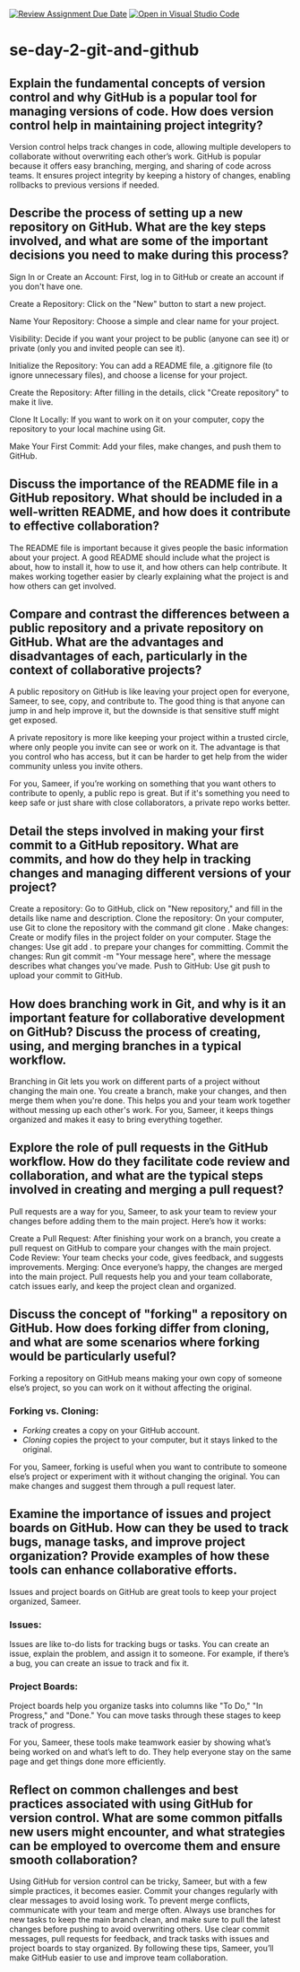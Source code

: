 [![Review Assignment Due Date](https://classroom.github.com/assets/deadline-readme-button-22041afd0340ce965d47ae6ef1cefeee28c7c493a6346c4f15d667ab976d596c.svg)](https://classroom.github.com/a/8wgCKhpZ)
[![Open in Visual Studio Code](https://classroom.github.com/assets/open-in-vscode-2e0aaae1b6195c2367325f4f02e2d04e9abb55f0b24a779b69b11b9e10269abc.svg)](https://classroom.github.com/online_ide?assignment_repo_id=18474054&assignment_repo_type=AssignmentRepo)
# se-day-2-git-and-github
## Explain the fundamental concepts of version control and why GitHub is a popular tool for managing versions of code. How does version control help in maintaining project integrity? 
Version control helps track changes in code, allowing multiple developers to collaborate without overwriting each other’s work. GitHub is popular because it offers easy branching, merging, and sharing of code across teams. It ensures project integrity by keeping a history of changes, enabling rollbacks to previous versions if needed.


## Describe the process of setting up a new repository on GitHub. What are the key steps involved, and what are some of the important decisions you need to make during this process?
Sign In or Create an Account: First, log in to GitHub or create an account if you don't have one.

Create a Repository: Click on the "New" button to start a new project.

Name Your Repository: Choose a simple and clear name for your project.

Visibility: Decide if you want your project to be public (anyone can see it) or private (only you and invited people can see it).

Initialize the Repository: You can add a README file, a .gitignore file (to ignore unnecessary files), and choose a license for your project.

Create the Repository: After filling in the details, click "Create repository" to make it live.

Clone It Locally: If you want to work on it on your computer, copy the repository to your local machine using Git.

Make Your First Commit: Add your files, make changes, and push them to GitHub.

## Discuss the importance of the README file in a GitHub repository. What should be included in a well-written README, and how does it contribute to effective collaboration?
The README file is important because it gives people the basic information about your project. A good README should include what the project is about, how to install it, how to use it, and how others can help contribute. It makes working together easier by clearly explaining what the project is and how others can get involved.
## Compare and contrast the differences between a public repository and a private repository on GitHub. What are the advantages and disadvantages of each, particularly in the context of collaborative projects?
A public repository on GitHub is like leaving your project open for everyone, Sameer, to see, copy, and contribute to. The good thing is that anyone can jump in and help improve it, but the downside is that sensitive stuff might get exposed.

A private repository is more like keeping your project within a trusted circle, where only people you invite can see or work on it. The advantage is that you control who has access, but it can be harder to get help from the wider community unless you invite others.

For you, Sameer, if you’re working on something that you want others to contribute to openly, a public repo is great. But if it's something you need to keep safe or just share with close collaborators, a private repo works better.
## Detail the steps involved in making your first commit to a GitHub repository. What are commits, and how do they help in tracking changes and managing different versions of your project?
Create a repository: Go to GitHub, click on "New repository," and fill in the details like name and description.
Clone the repository: On your computer, use Git to clone the repository with the command git clone <repository URL>.
Make changes: Create or modify files in the project folder on your computer.
Stage the changes: Use git add . to prepare your changes for committing.
Commit the changes: Run git commit -m "Your message here", where the message describes what changes you've made.
Push to GitHub: Use git push to upload your commit to GitHub.

## How does branching work in Git, and why is it an important feature for collaborative development on GitHub? Discuss the process of creating, using, and merging branches in a typical workflow.
Branching in Git lets you work on different parts of a project without changing the main one. You create a branch, make your changes, and then merge them when you're done. This helps you and your team work together without messing up each other's work. For you, Sameer, it keeps things organized and makes it easy to bring everything together.

## Explore the role of pull requests in the GitHub workflow. How do they facilitate code review and collaboration, and what are the typical steps involved in creating and merging a pull request?
Pull requests are a way for you, Sameer, to ask your team to review your changes before adding them to the main project. Here’s how it works:

Create a Pull Request: After finishing your work on a branch, you create a pull request on GitHub to compare your changes with the main project.
Code Review: Your team checks your code, gives feedback, and suggests improvements.
Merging: Once everyone’s happy, the changes are merged into the main project.
Pull requests help you and your team collaborate, catch issues early, and keep the project clean and organized.

## Discuss the concept of "forking" a repository on GitHub. How does forking differ from cloning, and what are some scenarios where forking would be particularly useful?
Forking a repository on GitHub means making your own copy of someone else’s project, so you can work on it without affecting the original. 

### Forking vs. Cloning:
- *Forking* creates a copy on your GitHub account.
- *Cloning* copies the project to your computer, but it stays linked to the original.

For you, Sameer, forking is useful when you want to contribute to someone else’s project or experiment with it without changing the original. You can make changes and suggest them through a pull request later.
## Examine the importance of issues and project boards on GitHub. How can they be used to track bugs, manage tasks, and improve project organization? Provide examples of how these tools can enhance collaborative efforts.
Issues and project boards on GitHub are great tools to keep your project organized, Sameer. 

### **Issues**:  
Issues are like to-do lists for tracking bugs or tasks. You can create an issue, explain the problem, and assign it to someone. For example, if there’s a bug, you can create an issue to track and fix it.

### **Project Boards**:  
Project boards help you organize tasks into columns like "To Do," "In Progress," and "Done." You can move tasks through these stages to keep track of progress.

For you, Sameer, these tools make teamwork easier by showing what’s being worked on and what’s left to do. They help everyone stay on the same page and get things done more efficiently.
## Reflect on common challenges and best practices associated with using GitHub for version control. What are some common pitfalls new users might encounter, and what strategies can be employed to overcome them and ensure smooth collaboration?
Using GitHub for version control can be tricky, Sameer, but with a few simple practices, it becomes easier. Commit your changes regularly with clear messages to avoid losing work. To prevent merge conflicts, communicate with your team and merge often. Always use branches for new tasks to keep the main branch clean, and make sure to pull the latest changes before pushing to avoid overwriting others. Use clear commit messages, pull requests for feedback, and track tasks with issues and project boards to stay organized. By following these tips, Sameer, you’ll make GitHub easier to use and improve team collaboration.
